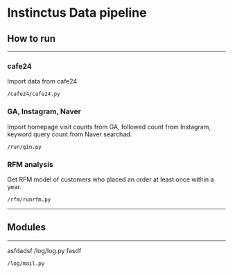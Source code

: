 # Instinctus Data pipeline

## How to run
***

### cafe24
Import data from cafe24

    /cafe24/cafe24.py

### GA, Instagram, Naver
Import homepage visit counts from GA, followed count from Instagram, keyword query count from Naver searchad.

    /run/gin.py
    
### RFM analysis
Get RFM model of customers who placed an order at least once within a year.

    /rfm/runrfm.py
***

## Modules
***
asfdadsf
    /log/log.py
fasdf

    /log/mail.py

